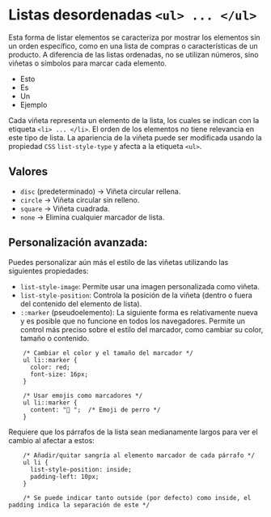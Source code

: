
# Listas desordenadas `<ul> ... </ul>`
Esta forma de listar elementos se caracteriza por mostrar los elementos sin un orden específico, como en una lista de compras o características de un producto. A diferencia de las listas ordenadas, no se utilizan números, sino viñetas o símbolos para marcar cada elemento.

* Esto
* Es
* Un
* Ejemplo

Cada viñeta representa un elemento de la lista, los cuales se indican con la etiqueta `<li> ... </li>`. El orden de los elementos no tiene relevancia en este tipo de lista. La apariencia de la viñeta puede ser modificada usando la propiedad `CSS` `list-style-type` y afecta a la etiqueta `<ul>`.

## Valores
* `disc` (predeterminado) -> Viñeta circular rellena.
* `circle` -> Viñeta circular sin relleno.
* `square` -> Viñeta cuadrada.
* `none` -> Elimina cualquier marcador de lista.

## Personalización avanzada:
Puedes personalizar aún más el estilo de las viñetas utilizando las siguientes propiedades:

*  `list-style-image`: Permite usar una imagen personalizada como viñeta.
*  `list-style-position`: Controla la posición de la viñeta (dentro o fuera del contenido del elemento de lista).
*  `::marker` (pseudoelemento): La siguiente forma es relativamente nueva y es posible que no funcione en todos los navegadores. Permite un control más preciso sobre el estilo del marcador, como cambiar su color, tamaño o contenido.

```
    /* Cambiar el color y el tamaño del marcador */
    ul li::marker {
      color: red;
      font-size: 16px;
    }
```

```
    /* Usar emojis como marcadores */
    ul li::marker {
      content: "🐶 ";  /* Emoji de perro */
    }
```

Requiere que los párrafos de la lista sean medianamente largos para ver el cambio al afectar a estos:

```
    /* Añadir/quitar sangría al elemento marcador de cada párrafo */
    ul li {
      list-style-position: inside;
      padding-left: 10px;
    }

    /* Se puede indicar tanto outside (por defecto) como inside, el padding indica la separación de este */
```
